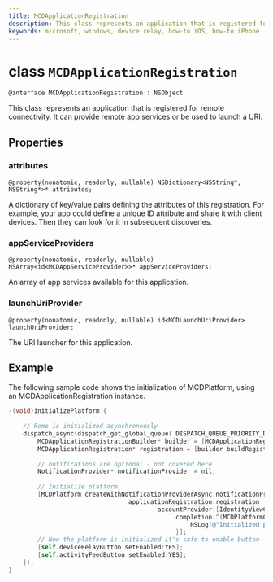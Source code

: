 ```yaml
---
title: MCDApplicationRegistration
description: This class represents an application that is registered for remote connectivity.
keywords: microsoft, windows, device relay, how-to iOS, how-to iPhone 
---
```


# class `MCDApplicationRegistration`

```
@interface MCDApplicationRegistration : NSObject
```

This class represents an application that is registered for remote connectivity. It can provide remote app services or be used to launch a URI.

## Properties

### attributes 
`@property(nonatomic, readonly, nullable) NSDictionary<NSString*, NSString*>* attributes;`

A dictionary of key/value pairs defining the attributes of this registration. For example, your app could define a unique ID attribute and share it with client devices. Then they can look for it in subsequent discoveries.

### appServiceProviders
`@property(nonatomic, readonly, nullable) NSArray<id<MCDAppServiceProvider>>* appServiceProviders;`

An array of app services available for this application.

### launchUriProvider
`@property(nonatomic, readonly, nullable) id<MCDLaunchUriProvider> launchUriProvider;`

The URI launcher for this application.

## Example

The following sample code shows the initialization of MCDPlatform, using an MCDApplicationRegistration instance.

```Objective-C
-(void)initializePlatform {
    
    // Rome is initialized asynchronously
    dispatch_async(dispatch_get_global_queue( DISPATCH_QUEUE_PRIORITY_DEFAULT, 0), ^{
        MCDApplicationRegistrationBuilder* builder = [MCDApplicationRegistrationBuilder new];
        MCDApplicationRegistration* registration = [builder buildRegistration];
        
        // notifications are optional - not covered here.
        NotificationProvider* notificationProvider = nil;
        
        // Initialize platform
        [MCDPlatform createWithNotificationProviderAsync:notificationProvider
                                 applicationRegistration:registration
                                         accountProvider:[IdentityViewController accountProvider]
                                              completion:^(MCDPlatformCreationResult* result, __unused NSError* error) {
                                                  NSLog(@"Initialized platform callback");
                                              }];
        // Now the platform is initialized it's safe to enable button
        [self.deviceRelayButton setEnabled:YES];
        [self.activityFeedButton setEnabled:YES];
    });
}
```


